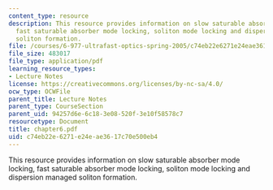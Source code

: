 ```yaml
---
content_type: resource
description: This resource provides information on slow saturable absorber mode locking,
  fast saturable absorber mode locking, soliton mode locking and dispersion managed
  soliton formation.
file: /courses/6-977-ultrafast-optics-spring-2005/c74eb22e6271e24eae3617c70e500eb4_chapter6.pdf
file_size: 483017
file_type: application/pdf
learning_resource_types:
- Lecture Notes
license: https://creativecommons.org/licenses/by-nc-sa/4.0/
ocw_type: OCWFile
parent_title: Lecture Notes
parent_type: CourseSection
parent_uid: 94257d6e-6c18-3e08-520f-3e10f58578c7
resourcetype: Document
title: chapter6.pdf
uid: c74eb22e-6271-e24e-ae36-17c70e500eb4
---
```

This resource provides information on slow saturable absorber mode locking, fast saturable absorber mode locking, soliton mode locking and dispersion managed soliton formation.